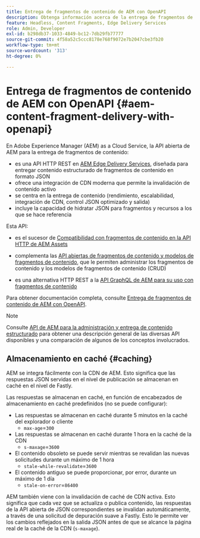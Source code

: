 ```yaml
---
title: Entrega de fragmentos de contenido de AEM con OpenAPI
description: Obtenga información acerca de la entrega de fragmentos de contenido de AEM con OpenAPI
feature: Headless, Content Fragments, Edge Delivery Services
role: Admin, Developer
exl-id: b298db37-1033-4849-bc12-7db29fb77777
source-git-commit: 4f58a52c5ccc8178e768f9072e7b2047cbe3fb20
workflow-type: tm+mt
source-wordcount: '313'
ht-degree: 0%

---
```


# Entrega de fragmentos de contenido de AEM con OpenAPI {#aem-content-fragment-delivery-with-openapi}

En Adobe Experience Manager (AEM) as a Cloud Service, la API abierta de AEM para la entrega de fragmentos de contenido:

* es una API HTTP REST en [AEM Edge Delivery Services](/help/edge/overview.md), diseñada para entregar contenido estructurado de fragmentos de contenido en formato JSON
* ofrece una integración de CDN moderna que permite la invalidación de contenido activo
* se centra en la entrega de contenido (rendimiento, escalabilidad, integración de CDN, control JSON optimizado y salida)
* incluye la capacidad de hidratar JSON para fragmentos y recursos a los que se hace referencia

Esta API:

* es el sucesor de [Compatibilidad con fragmentos de contenido en la API HTTP de AEM Assets](/help/assets/content-fragments/assets-api-content-fragments.md)

* complementa las [API abiertas de fragmentos de contenido y modelos de fragmentos de contenido](/help/headless/content-fragment-openapis.md), que le permiten administrar los fragmentos de contenido y los modelos de fragmentos de contenido (CRUD)

* es una alternativa HTTP REST a la [API GraphQL de AEM para su uso con fragmentos de contenido](/help/headless/graphql-api/content-fragments.md)

Para obtener documentación completa, consulte [Entrega de fragmentos de contenido de AEM con OpenAPI](https://developer.adobe.com/experience-cloud/experience-manager-apis/api/stable/contentfragments/delivery/).

>[!NOTE]
>
>Consulte [API de AEM para la administración y entrega de contenido estructurado](/help/headless/apis-headless-and-content-fragments.md) para obtener una descripción general de las diversas API disponibles y una comparación de algunos de los conceptos involucrados.

## Almacenamiento en caché {#caching}

AEM se integra fácilmente con la CDN de AEM. Esto significa que las respuestas JSON servidas en el nivel de publicación se almacenan en caché en el nivel de Fastly.

Las respuestas se almacenan en caché, en función de encabezados de almacenamiento en caché predefinidos (no se puede configurar):

* Las respuestas se almacenan en caché durante 5 minutos en la caché del explorador o cliente
   * `max-age`=`300`
* Las respuestas se almacenan en caché durante 1 hora en la caché de la CDN
   * `s-maxage`=`3600`
* El contenido obsoleto se puede servir mientras se revalidan las nuevas solicitudes durante un máximo de 1 hora
   * `stale-while-revalidate`=`3600`
* El contenido antiguo se puede proporcionar, por error, durante un máximo de 1 día
   * `stale-on-error`=`86400`

AEM también viene con la invalidación de caché de CDN activa. Esto significa que cada vez que se actualiza o publica contenido, las respuestas de la API abierta de JSON correspondientes se invalidan automáticamente, a través de una solicitud de depuración suave a Fastly. Esto le permite ver los cambios reflejados en la salida JSON antes de que se alcance la página real de la caché de la CDN (`s-maxage`).
